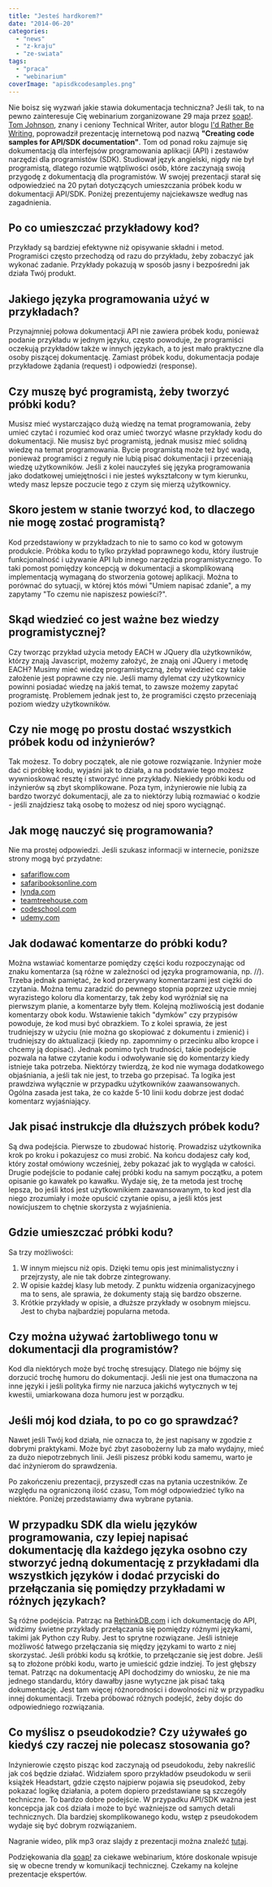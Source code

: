 ```yaml
---
title: "Jesteś hardkorem?"
date: "2014-06-20"
categories:
  - "news"
  - "z-kraju"
  - "ze-swiata"
tags:
  - "praca"
  - "webinarium"
coverImage: "apisdkcodesamples.png"
---
```


Nie boisz się wyzwań jakie stawia dokumentacja techniczna? Jeśli tak, to na pewno zainteresuje Cię webinarium zorganizowane 29 maja przez [soap!](http://www.soapconf.com). [Tom Johnson](http://idratherbewriting.com/author/tomjohnson1492/), znany i ceniony Technical Writer, autor blogu [I'd Rather Be Writing](http://idratherbewriting.com/), poprowadził prezentację internetową pod nazwą **"Creating code samples for API/SDK documentation"**. Tom od ponad roku zajmuje się dokumentacją dla interfejsów programowania aplikacji (API) i zestawów narzędzi dla programistów (SDK). Studiował język angielski, nigdy nie był programistą, dlatego rozumie wątpliwości osób, które zaczynają swoją przygodę z dokumentacją dla programistów. W swojej prezentacji starał się odpowiedzieć na 20 pytań dotyczących umieszczania próbek kodu w dokumentacji API/SDK. Poniżej prezentujemy najciekawsze według nas zagadnienia.

## Po co umieszczać przykładowy kod?

Przykłady są bardziej efektywne niż opisywanie składni i metod. Programiści często przechodzą od razu do przykładu, żeby zobaczyć jak wykonać zadanie. Przykłady pokazują w sposób jasny i bezpośredni jak działa Twój produkt.

## Jakiego języka programowania użyć w przykładach?

Przynajmniej połowa dokumentacji API nie zawiera próbek kodu, ponieważ podanie przykładu w jednym języku, często powoduje, że programiści oczekują przykładów także w innych językach, a to jest mało praktyczne dla osoby piszącej dokumentację. Zamiast próbek kodu, dokumentacja podaje przykładowe żądania (request) i odpowiedzi (response).

## Czy muszę być programistą, żeby tworzyć próbki kodu?

Musisz mieć wystarczająco dużą wiedzę na temat programowania, żeby umieć czytać i rozumieć kod oraz umieć tworzyć własne przykłady kodu do dokumentacji. Nie musisz być programistą, jednak musisz mieć solidną wiedzę na temat programowania. Bycie programistą może też być wadą, ponieważ programiści z reguły nie lubią pisać dokumentacji i przeceniają wiedzę użytkowników. Jeśli z kolei nauczyłeś się języka programowania jako dodatkowej umiejętności i nie jesteś wykształcony w tym kierunku, wtedy masz lepsze poczucie tego z czym się mierzą użytkownicy.

## Skoro jestem w stanie tworzyć kod, to dlaczego nie mogę zostać programistą?

Kod przedstawiony w przykładzach to nie to samo co kod w gotowym produkcie. Próbka kodu to tylko przykład poprawnego kodu, który ilustruje funkcjonalność i używanie API lub innego narzędzia programistycznego. To taki pomost pomiędzy koncepcją w dokumentacji a skomplikowaną implementacją wymaganą do stworzenia gotowej aplikacji. Można to porównać do sytuacji, w której któs mówi "Umiem napisać zdanie", a my zapytamy "To czemu nie napiszesz powieści?".

## Skąd wiedzieć co jest ważne bez wiedzy programistycznej?

Czy tworząc przykład użycia metody EACH w JQuery dla użytkowników, którzy znają Javascript, możemy założyć, że znają oni JQuery i metodę EACH? Musimy mieć wiedzę programistyczną, żeby wiedzieć czy takie założenie jest poprawne czy nie. Jeśli mamy dylemat czy użytkownicy powinni posiadać wiedzę na jakiś temat, to zawsze możemy zapytać programistę. Problemem jednak jest to, że programiści często przeceniają poziom wiedzy użytkowników.

## Czy nie mogę po prostu dostać wszystkich próbek kodu od inżynierów?

Tak możesz. To dobry początek, ale nie gotowe rozwiązanie. Inżynier może dać ci próbkę kodu, wyjaśni jak to działa, a na podstawie tego możesz wywnioskować resztę i stworzyć inne przykłady. Niekiedy próbki kodu od inżynierów są zbyt skomplikowane. Poza tym, inżynierowie nie lubią za bardzo tworzyć dokumentacji, ale za to niektórzy lubią rozmawiać o kodzie - jeśli znajdziesz taką osobę to możesz od niej sporo wyciągnąć.

## Jak mogę nauczyć się programowania?

Nie ma prostej odpowiedzi. Jeśli szukasz informacji w internecie, poniższe strony mogą być przydatne:

- [safariflow.com](http://www.safariflow.com)
- [safaribooksonline.com](http://www.safaribooksonline.com)
- [lynda.com](http://www.lynda.com)
- [teamtreehouse.com](http://www.teamtreehouse.com)
- [codeschool.com](http://www.codeschool.com)
- [udemy.com](http://www.udemy.com)

## Jak dodawać komentarze do próbki kodu?

Można wstawiać komentarze pomiędzy części kodu rozpoczynając od znaku komentarza (są różne w zależności od języka programowania, np. //). Trzeba jednak pamiętać, że kod przerywany komentarzami jest ciężki do czytania. Można temu zaradzić do pewnego stopnia poprzez użycie mniej wyrazistego koloru dla komentarzy, tak żeby kod wyróżniał się na pierwszym planie, a komentarze były tłem. Kolejną możliwością jest dodanie komentarzy obok kodu. Wstawienie takich "dymków" czy przypisów powoduje, że kod musi być obrazkiem. To z kolei sprawia, że jest trudniejszy w użyciu (nie można go skopiować z dokumentu i zmienić) i trudniejszy do aktualizacji (kiedy np. zapomnimy o przecinku albo kropce i chcemy ją dopisać). Jednak pomimo tych trudności, takie podejście pozwala na łatwe czytanie kodu i odwoływanie się do komentarzy kiedy istnieje taka potrzeba. Niektórzy twierdzą, że kod nie wymaga dodatkowego objaśniania, a jeśli tak nie jest, to trzeba go przepisać. Ta logika jest prawdziwa wyłącznie w przypadku użytkowników zaawansowanych. Ogólna zasada jest taka, że co każde 5-10 linii kodu dobrze jest dodać komentarz wyjaśniający.

## Jak pisać instrukcje dla dłuższych próbek kodu?

Są dwa podejścia. Pierwsze to zbudować historię. Prowadzisz użytkownika krok po kroku i pokazujesz co musi zrobić. Na końcu dodajesz cały kod, który został omówiony wcześniej, żeby pokazać jak to wygląda w całości. Drugie podejście to podanie całej próbki kodu na samym początku, a potem opisanie go kawałek po kawałku. Wydaje się, że ta metoda jest trochę lepsza, bo jeśli ktoś jest użytkownikiem zaawansowanym, to kod jest dla niego zrozumiały i może opuścić czytanie opisu, a jeśli któs jest nowicjuszem to chętnie skorzysta z wyjaśnienia.

## Gdzie umieszczać próbki kodu?

Sa trzy możliwości:

1. W innym miejscu niż opis. Dzięki temu opis jest minimalistyczny i przejrzysty, ale nie tak dobrze zintegrowany.
2. W opisie każdej klasy lub metody. Z punktu widzenia organizacyjnego ma to sens, ale sprawia, że dokumenty stają się bardzo obszerne.
3. Krótkie przykłady w opisie, a dłuższe przykłady w osobnym miejscu. Jest to chyba najbardziej popularna metoda.

## Czy można używać żartobliwego tonu w dokumentacji dla programistów?

Kod dla niektórych może być trochę stresujący. Dlatego nie bójmy się dorzucić trochę humoru do dokumentacji. Jeśli nie jest ona tłumaczona na inne języki i jeśli polityka firmy nie narzuca jakichś wytycznych w tej kwestii, umiarkowana doza humoru jest w porządku.

## Jeśli mój kod działa, to po co go sprawdzać?

Nawet jeśli Twój kod działa, nie oznacza to, że jest napisany w zgodzie z dobrymi praktykami. Może być zbyt zasobożerny lub za mało wydajny, mieć za dużo niepotrzebnych linii. Jeśli piszesz próbki kodu samemu, warto je dać inżynierom do sprawdzenia.

Po zakończeniu prezentacji, przyszedł czas na pytania uczestników. Ze względu na ograniczoną ilość czasu, Tom mógł odpowiedzieć tylko na niektóre. Poniżej przedstawiamy dwa wybrane pytania.

## W przypadku SDK dla wielu języków programowania, czy lepiej napisać dokumentację dla każdego języka osobno czy stworzyć jedną dokumentację z przykładami dla wszystkich języków i dodać przyciski do przełączania się pomiędzy przykładami w różnych językach?

Są różne podejścia. Patrząc na [RethinkDB.com](http://rethinkdb.com) i ich dokumentację do API, widzimy świetne przykłady przełączania się pomiędzy różnymi językami, takimi jak Python czy Ruby. Jest to sprytne rozwiązane. Jeśli istnieje możliwość łatwego przełączania się między językami to warto z niej skorzystać. Jeśli próbki kodu są krótkie, to przełączanie się jest dobre. Jeśli są to złożone próbki kodu, warto je umieścić gdzie indziej. To jest głębszy temat. Patrząc na dokumentację API dochodzimy do wniosku, że nie ma jednego standardu, który dawałby jasne wytyczne jak pisać taką dokumentację. Jest tam więcej różnorodności i dowolności niż w przypadku innej dokumentacji. Trzeba próbować różnych podejść, żeby dojśc do odpowiedniego rozwiązania.

## Co myślisz o pseudokodzie? Czy używałeś go kiedyś czy raczej nie polecasz stosowania go?

Inżynierowie często pisząc kod zaczynają od pseudokodu, żeby nakreślić jak coś będzie działać. Widziałem sporo przykładów pseudokodu w serii książek Headstart, gdzie często najpierw pojawia się pseudokod, żeby pokazać logikę działania, a potem dopiero przedstawiane są szczegóły techniczne. To bardzo dobre podejście. W przypadku API/SDK ważna jest koncepcja jak coś działa i może to być ważniejsze od samych detali technicznych. Dla bardziej skomplikowanego kodu, wstęp z pseudokodem wydaje się być dobrym rozwiązaniem.

Nagranie wideo, plik mp3 oraz slajdy z prezentacji można znaleźć [tutaj](http://idratherbewriting.com/2014/05/30/creating-code-samples-webinar-recording-slides-and-audio/).

Podziękowania dla [soap!](http://www.soapconf.com) za ciekawe webinarium, które doskonale wpisuje się w obecne trendy w komunikacji technicznej. Czekamy na kolejne prezentacje ekspertów.
